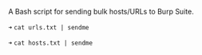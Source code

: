 A Bash script for sending bulk hosts/URLs to Burp Suite.

``➜``  ```cat urls.txt | sendme```

``➜``  ```cat hosts.txt | sendme```
